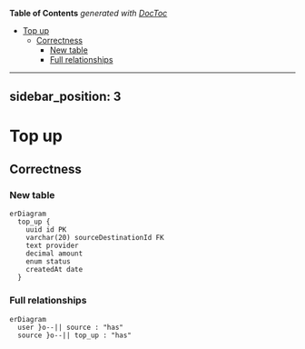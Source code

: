 <!-- START doctoc generated TOC please keep comment here to allow auto update -->
<!-- DON'T EDIT THIS SECTION, INSTEAD RE-RUN doctoc TO UPDATE -->
**Table of Contents**  *generated with [DocToc](https://github.com/thlorenz/doctoc)*

- [Top up](#top-up)
  - [Correctness](#correctness)
    - [New table](#new-table)
    - [Full relationships](#full-relationships)

<!-- END doctoc generated TOC please keep comment here to allow auto update -->

---
sidebar_position: 3
---

# Top up

## Correctness

### New table

```mermaid
erDiagram
  top_up {
    uuid id PK
    varchar(20) sourceDestinationId FK
    text provider
    decimal amount
    enum status
    createdAt date
  }
```

### Full relationships

```mermaid
erDiagram
  user }o--|| source : "has"
  source }o--|| top_up : "has"
```
